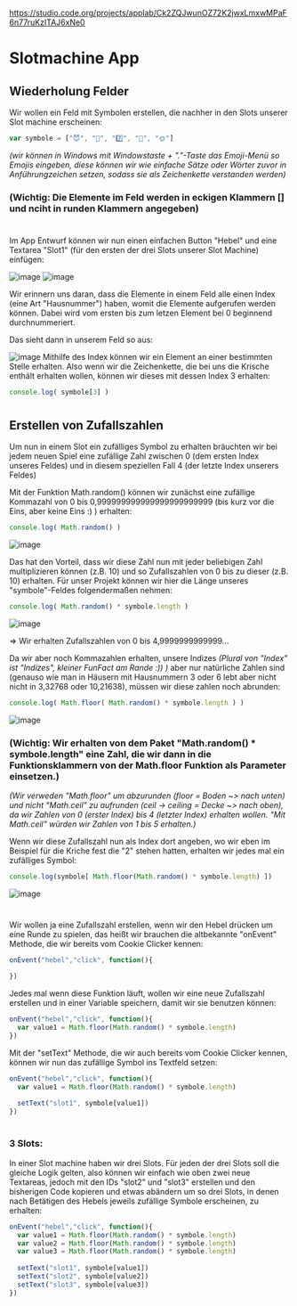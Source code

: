 https://studio.code.org/projects/applab/Ck2ZQJwunOZ72K2jwxLmxwMPaF6n77ruKzITAJ6xNe0

# Slotmachine App

## Wiederholung Felder
Wir wollen ein Feld mit Symbolen erstellen, die nachher in den Slots unserer Slot machine erscheinen:

```js
var symbole = ["😈", "🎱", "7️⃣", "🍒", "🌞"]
```
_(wir können in Windows mit Windowstaste + "."-Taste das Emoji-Menü so Emojis eingeben, diese können wir wie einfache Sätze oder Wörter zuvor in Anführungzeichen setzen, sodass sie als Zeichenkette verstanden werden)_


### (Wichtig: Die Elemente im Feld werden in eckigen Klammern [] und nciht in runden Klammern angegeben)

#
Im App Entwurf können wir nun einen einfachen Button "Hebel" und eine Textarea "Slot1" (für den ersten der drei Slots unserer Slot Machine) einfügen:

![image](./pics/graphic1.png)
![image](./pics/graphic2.png)

Wir erinnern uns daran, dass die Elemente in einem Feld alle einen Index (eine Art "Hausnummer") haben, womit die Elemente aufgerufen werden können. Dabei wird vom ersten bis zum letzen Element bei 0 beginnend durchnummeriert.

Das sieht dann in unserem Feld so aus:

![image](./pics/graphic3.png)
Mithilfe des Index können wir ein Element an einer bestimmten Stelle erhalten. Also wenn wir die Zeichenkette, die bei uns die Krische enthält erhalten wollen, können wir dieses mit dessen Index 3 erhalten: 

```js
console.log( symbole[3] )
```
#
## Erstellen von Zufallszahlen
Um nun in einem Slot ein zufälliges Symbol zu erhalten bräuchten wir bei jedem neuen Spiel eine zufällige Zahl zwischen 0 (dem ersten Index unseres Feldes) und in diesem speziellen Fall 4 (der letzte Index unserers Feldes)

Mit der Funktion Math.random() können wir zunächst eine zufällige Kommazahl von 0 bis 0,999999999999999999999999 (bis kurz vor die Eins, aber keine Eins :) ) erhalten:

```js
console.log( Math.random() )
```
![image](./pics/graphic4.png)

Das hat den Vorteil, dass wir diese Zahl nun mit jeder beliebigen Zahl multiplizieren können (z.B. 10) und so Zufallszahlen von 0 bis zu dieser (z.B. 10) erhalten. Für unser Projekt können wir hier die Länge unseres "symbole"-Feldes folgendermaßen nehmen:

```js
console.log( Math.random() * symbole.length )
```
![image](./pics/graphic5.png)

=> Wir erhalten Zufallszahlen von 0 bis 4,9999999999999...

Da wir aber noch Kommazahlen erhalten, unsere Indizes _(Plural von "Index" ist "Indizes", kleiner FunFact am Rande :)) )_ aber nur natürliche Zahlen sind (genauso wie man in Häusern mit Hausnummern 3 oder 6 lebt aber nicht nicht in 3,32768 oder 10,21638), müssen wir diese zahlen noch abrunden:

```js
console.log( Math.floor( Math.random() * symbole.length ) )
```
![image](./pics/graphic6.png)

### (Wichtig: Wir erhalten von dem Paket "Math.random() * symbole.length" eine Zahl, die wir dann in die Funktionsklammern von der Math.floor Funktion als Parameter einsetzen.)

_(Wir verweden "Math.floor" um abzurunden (floor = Boden ~> nach unten) und nicht "Math.ceil" zu aufrunden (ceil -> ceiling = Decke ~> nach oben), da wir Zahlen von 0 (erster Index) bis 4 (letzter Index) erhalten wollen. "Mit Math.ceil" würden wir Zahlen von 1 bis 5 erhalten.)_

Wenn wir diese Zufallszahl nun als Index dort angeben, wo wir eben im Beispiel für die Kriche fest die "2" stehen hatten, erhalten wir jedes mal ein zufälliges Symbol:

```js
console.log(symbole[ Math.floor(Math.random() * symbole.length) ])
```
![image](./pics/graphic7.png)

#
Wir wollen ja eine Zufallszahl erstellen, wenn wir den Hebel drücken um eine Runde zu spielen, das heißt wir brauchen die altbekannte "onEvent" Methode, die wir bereits vom Cookie Clicker kennen:

```js
onEvent("hebel","click", function(){

})
```

Jedes mal wenn diese Funktion läuft, wollen wir eine neue Zufallszahl erstellen und in einer Variable speichern, damit wir sie benutzen können:
```js
onEvent("hebel","click", function(){
  var value1 = Math.floor(Math.random() * symbole.length)
})
```

Mit der "setText" Methode, die wir auch bereits vom Cookie Clicker kennen, können wir nun das zufällige Symbol ins Textfeld setzen:
```js
onEvent("hebel","click", function(){
  var value1 = Math.floor(Math.random() * symbole.length)
  
  setText("slot1", symbole[value1])
})
```
#
### 3 Slots:
In einer Slot machine haben wir drei Slots. Für jeden der drei Slots soll die gleiche Logik gelten, also können wir einfach wie oben zwei neue Textareas, jedoch mit den IDs "slot2" und "slot3" erstellen und den bisherigen Code kopieren und etwas abändern um so drei Slots, in denen nach Betätigen des Hebels jeweils zufällige Symbole erscheinen, zu erhalten:

```js
onEvent("hebel","click", function(){
  var value1 = Math.floor(Math.random() * symbole.length)
  var value2 = Math.floor(Math.random() * symbole.length)
  var value3 = Math.floor(Math.random() * symbole.length)
  
  setText("slot1", symbole[value1])
  setText("slot2", symbole[value2])
  setText("slot3", symbole[value3])
})
```
